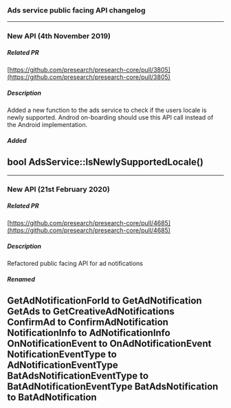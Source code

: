 ### Ads service public facing API changelog

---
### New API (4th November 2019)
##### Related PR

[https://github.com/presearch/presearch-core/pull/3805](https://github.com/presearch/presearch-core/pull/3805)

##### Description

Added a new function to the ads service to check if the users locale is newly
supported. Androd on-boarding should use this API call instead of the Android
implementation.

##### Added

bool AdsService::IsNewlySupportedLocale()
---

---
### New API (21st February 2020)
##### Related PR

[https://github.com/presearch/presearch-core/pull/4685](https://github.com/presearch/presearch-core/pull/4685)

##### Description

Refactored public facing API for ad notifications

##### Renamed

GetAdNotificationForId to GetAdNotification
GetAds to GetCreativeAdNotifications
ConfirmAd to ConfirmAdNotification
NotificationInfo to AdNotificationInfo
OnNotificationEvent to OnAdNotificationEvent
NotificationEventType to AdNotificationEventType
BatAdsNotificationEventType to BatAdNotificationEventType
BatAdsNotification to BatAdNotification
---
